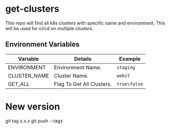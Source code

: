 # get-clusters

This repo will find all k8s clusters with specific name and environment,
This will be used for ci/cd on multiple clusters.

## Environment Variables

| Variable              | Details                                                 | Example                                    |
|-----------------------|---------------------------------------------------------|--------------------------------------------|
| ENVIRONMENT           | Environment Name.                                       | `staging`                                  |
| CLUSTER_NAME          | Cluster Name.                                           | `webit`                                    |
| GET_ALL               | Flag To Get All Clusters.                               | `true\false`                               |

# New version
git tag x.x.x
git push --tags